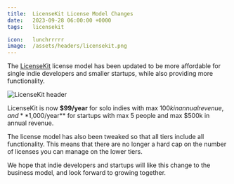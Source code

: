 ```yaml
---
title:  LicenseKit License Model Changes
date:   2023-09-28 06:00:00 +0000
tags:   licensekit

icon:   lunchrrrrr
image:  /assets/headers/licensekit.png
---
```


The [LicenseKit]({{site.licensekit}}) license model has been updated to be more affordable for single indie developers and smaller startups, while also providing more functionality.

![LicenseKit header]({{page.image}})

LicenseKit is now **$99/year** for solo indies with max $100k in annual revenue, and **$1,000/year** for startups with max 5 people and max $500k in annual revenue.

The license model has also been tweaked so that all tiers include all functionality. This means that there are no longer a hard cap on the number of licenses you can manage on the lower tiers.

We hope that indie developers and startups will like this change to the business model, and look forward to growing together.